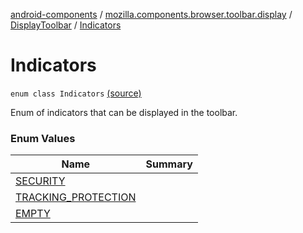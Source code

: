 [android-components](../../../index.md) / [mozilla.components.browser.toolbar.display](../../index.md) / [DisplayToolbar](../index.md) / [Indicators](./index.md)

# Indicators

`enum class Indicators` [(source)](https://github.com/mozilla-mobile/android-components/blob/master/components/browser/toolbar/src/main/java/mozilla/components/browser/toolbar/display/DisplayToolbar.kt#L76)

Enum of indicators that can be displayed in the toolbar.

### Enum Values

| Name | Summary |
|---|---|
| [SECURITY](-s-e-c-u-r-i-t-y.md) |  |
| [TRACKING_PROTECTION](-t-r-a-c-k-i-n-g_-p-r-o-t-e-c-t-i-o-n.md) |  |
| [EMPTY](-e-m-p-t-y.md) |  |
